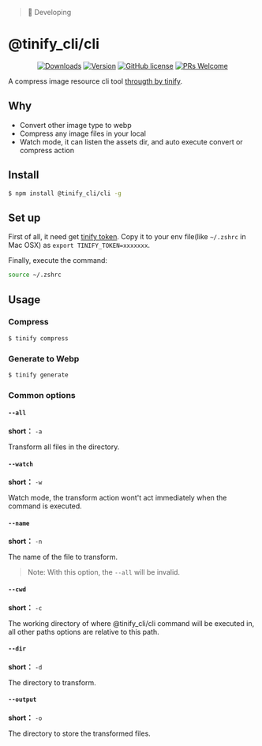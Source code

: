 > 🚧 Developing
# @tinify_cli/cli
<p align="center">
  <a href="https://www.npmjs.com/package/@tinify_cli/cli"><img src="https://badgen.net/npm/dm/@tinify_cli/cli" alt="Downloads"></a>
  <a href="https://www.npmjs.com/package/@tinify_cli/cli"><img src="https://badgen.net/npm/v/@tinify_cli/cli" alt="Version"></a>
  <a href="/LICENSE"><img src="https://img.shields.io/badge/license-MIT-blue.svg" alt="GitHub license" /></a>
  <a href="https://github.com/SoloJiang/tinify-cli/pulls"><img src="https://img.shields.io/badge/PRs-welcome-brightgreen.svg" alt="PRs Welcome" /></a>
</p>

A compress image resource cli tool [througth by tinify](https://tinypng.com/developers).

## Why
- Convert other image type to webp
- Compress any image files in your local
- Watch mode, it can listen the assets dir, and auto execute convert or compress action

## Install

```bash
$ npm install @tinify_cli/cli -g
```

## Set up
First of all, it need get [tinify token](https://tinypng.com/developers). Copy it to your env file(like `~/.zshrc` in Mac OSX) as `export TINIFY_TOKEN=xxxxxxx`.

Finally, execute the command:

```bash
source ~/.zshrc
```

## Usage

### Compress

```bash
$ tinify compress
```

### Generate to Webp

```bash
$ tinify generate
``` 

### Common options

#### `--all`
**short：** `-a`

Transform all files in the directory.

#### `--watch`
**short：** `-w`

Watch mode, the transform action wont\'t act immediately when the command is executed.

#### `--name`
**short：** `-n`

The name of the file to transform. 
> Note: With this option, the `--all` will be invalid.

#### `--cwd`
**short：** `-c`

The working directory of where @tinify_cli/cli command will be executed in, all other paths options are relative to this path.

#### `--dir`
**short：** `-d`

The directory to transform.

#### `--output`
**short：** `-o`

The directory to store the transformed files.
